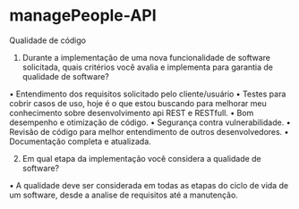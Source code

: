 # managePeople-API

Qualidade de código

1.	Durante a implementação de uma nova funcionalidade de software solicitada, quais critérios você avalia e implementa para garantia de qualidade de software?

•	Entendimento dos requisitos solicitado pelo cliente/usuário
•	Testes para cobrir casos de uso, hoje é o que estou buscando para melhorar meu conhecimento sobre desenvolvimento api REST e RESTfull.
•	Bom desempenho e otimização de código.
•	Segurança contra vulnerabilidade.
•	Revisão de código para melhor entendimento de outros desenvolvedores.
•	Documentação completa e atualizada.


2.	Em qual etapa da implementação você considera a qualidade de software?

•	A qualidade deve ser considerada em todas as etapas do ciclo de vida de um software, desde a analise de requisitos até a manutenção.





